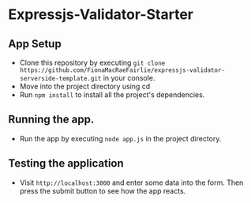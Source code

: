 # Expressjs-Validator-Starter

## App Setup

* Clone this repository by executing `git clone https://github.com/FionaMacRaeFairlie/expressjs-validator-serverside-template.git` in your console.
* Move into the project directory using cd
* Run `npm install` to install all the project's dependencies.

## Running the app.

* Run the app by executing `node app.js` in the project directory.


## Testing the application

* Visit `http://localhost:3000` and enter some data into the form. Then press the submit button to see how the app reacts.
